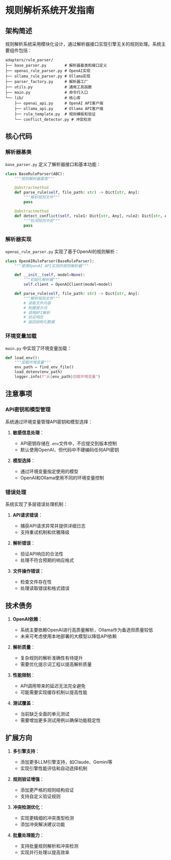 # 规则解析系统开发指南

## 架构简述

规则解析系统采用模块化设计，通过解析器接口实现引擎无关的规则处理。系统主要组件包括：

```
adapters/rule_parser/
├── base_parser.py        # 解析器基类和接口定义
├── openai_rule_parser.py # OpenAI实现
├── ollama_rule_parser.py # Ollama实现
├── parser_factory.py     # 解析器工厂
├── utils.py              # 通用工具函数
├── main.py               # 命令行入口
└── lib/                  # 核心库
    ├── openai_api.py     # OpenAI API客户端
    ├── ollama_api.py     # Ollama API客户端
    ├── rule_template.py  # 规则模板和验证
    └── conflict_detector.py # 冲突检测
```

## 核心代码

### 解析器基类

`base_parser.py` 定义了解析器接口和基本功能：

```python
class BaseRuleParser(ABC):
    """规则解析器基类"""

    @abstractmethod
    def parse_rule(self, file_path: str) -> Dict[str, Any]:
        """解析规则文件"""
        pass

    @abstractmethod
    def detect_conflict(self, rule1: Dict[str, Any], rule2: Dict[str, Any]) -> Dict[str, Any]:
        """检测规则冲突"""
        pass
```

### 解析器实现

`openai_rule_parser.py` 实现了基于OpenAI的规则解析：

```python
class OpenAIRuleParser(BaseRuleParser):
    """使用OpenAI API实现的规则解析器"""

    def __init__(self, model=None):
        """初始化解析器"""
        self.client = OpenAIClient(model=model)

    def parse_rule(self, file_path: str) -> Dict[str, Any]:
        """解析规则文件"""
        # 读取文件内容
        # 构建提示词
        # 调用API解析
        # 验证响应
        # 返回结构化数据
```

### 环境变量加载

`main.py` 中实现了环境变量加载：

```python
def load_env():
    """加载环境变量"""
    env_path = find_env_file()
    load_dotenv(env_path)
    logger.info(f"从{env_path}加载环境变量")
```

## 注意事项

### API密钥和模型管理

系统通过环境变量管理API密钥和模型选择：

1. **敏感信息处理**：
   - API密钥存储在`.env`文件中，不应提交到版本控制
   - 默认使用OpenAI，但代码中不硬编码任何API密钥

2. **模型选择**：
   - 通过环境变量指定使用的模型
   - OpenAI和Ollama使用不同的环境变量控制

### 错误处理

系统实现了多层错误处理机制：

1. **API请求错误**：
   - 捕获API请求异常并提供详细日志
   - 支持重试机制和优雅降级

2. **解析错误**：
   - 验证API响应的合法性
   - 处理不符合预期的响应格式

3. **文件操作错误**：
   - 检查文件存在性
   - 处理读取错误和格式错误

## 技术债务

1. **OpenAI依赖**：
   - 系统主要依赖OpenAI进行高质量解析，Ollama作为备选但质量较低
   - 未来可考虑使用本地部署的大模型以降低API依赖

2. **解析质量**：
   - 复杂规则的解析准确性有待提升
   - 需要优化提示词工程以提高解析质量

3. **性能限制**：
   - API调用带来的延迟无法完全避免
   - 可能需要实现缓存机制以提高性能

4. **测试覆盖**：
   - 当前缺乏全面的单元测试
   - 需要增加更多测试用例以确保功能稳定性

## 扩展方向

1. **多引擎支持**：
   - 添加更多LLM引擎支持，如Claude、Gemini等
   - 实现引擎性能评估和自动选择机制

2. **规则验证增强**：
   - 添加更严格的规则结构验证
   - 支持自定义验证规则

3. **冲突检测优化**：
   - 实现更精细的冲突类型检测
   - 添加冲突解决建议功能

4. **批量处理能力**：
   - 支持批量规则解析和冲突检测
   - 实现并行处理以提高效率
